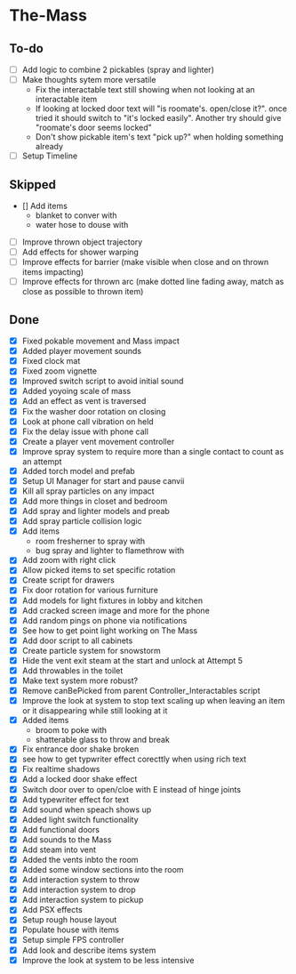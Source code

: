 # The-Mass

## To-do

- [ ] Add logic to combine 2 pickables (spray and lighter)
- [ ] Make thoughts sytem more versatile
  - Fix the interactable text still showing when not looking at an interactable item
  - If looking at locked door text will "is roomate's. open/close it?". once tried it should switch to "it's locked easily". Another try should give "roomate's door seems locked"
  - Don't show pickable item's text "pick up?" when holding something already
- [ ] Setup Timeline

## Skipped

- [] Add items
  - blanket to conver with
  - water hose to douse with
- [ ] Improve thrown object trajectory
- [ ] Add effects for shower warping
- [ ] Improve effects for barrier (make visible when close and on thrown items impacting)
- [ ] Improve effects for thrown arc (make dotted line fading away, match as close as possible to thrown item)

## Done

- [x] Fixed pokable movement and Mass impact
- [x] Added player movement sounds
- [x] Fixed clock mat
- [x] Fixed zoom vignette
- [x] Improved switch script to avoid initial sound
- [x] Added yoyoing scale of mass
- [x] Add an effect as vent is traversed
- [x] Fix the washer door rotation on closing
- [x] Look at phone call vibration on held
- [x] Fix the delay issue with phone call
- [x] Create a player vent movement controller
- [x] Improve spray system to require more than a single contact to count as an attempt
- [x] Added torch model and prefab
- [x] Setup UI Manager for start and pause canvii
- [x] Kill all spray particles on any impact
- [x] Add more things in closet and bedroom
- [x] Add spray and lighter models and preab
- [x] Add spray particle collision logic
- [x] Add items
  - room fresherner to spray with
  - bug spray and lighter to flamethrow with
- [x] Add zoom with right click
- [x] Allow picked items to set specific rotation
- [x] Create script for drawers
- [x] Fix door rotation for various furniture
- [x] Add models for light fixtures in lobby and kitchen
- [x] Add cracked screen image and more for the phone
- [x] Add random pings on phone via notifications
- [x] See how to get point light working on The Mass
- [x] Add door script to all cabinets
- [x] Create particle system for snowstorm
- [x] Hide the vent exit steam at the start and unlock at Attempt 5
- [x] Add throwables in the toilet
- [x] Make text system more robust?
- [x] Remove canBePicked from parent Controller_Interactables script
- [x] Improve the look at system to stop text scaling up when leaving an item or it disappearing while still looking at it
- [x] Added items
  - broom to poke with
  - shatterable glass to throw and break
- [x] Fix entrance door shake broken
- [x] see how to get typwriter effect corecttly when using rich text
- [x] Fix realtime shadows
- [x] Add a locked door shake effect
- [x] Switch door over to open/cloe with E instead of hinge joints
- [x] Add typewriter effect for text
- [x] Add sound when speach shows up
- [x] Added light switch functionality
- [x] Add functional doors
- [x] Add sounds to the Mass
- [x] Add steam into vent
- [x] Added the vents inbto the room
- [x] Added some window sections into the room
- [x] Add interaction system to throw
- [x] Add interaction system to drop
- [x] Add interaction system to pickup
- [x] Add PSX effects
- [x] Setup rough house layout
- [x] Populate house with items
- [x] Setup simple FPS controller
- [x] Add look and describe items system
- [x] Improve the look at system to be less intensive
